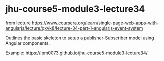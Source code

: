 # jhu-course5-module3-lecture34

from lecture https://www.coursera.org/learn/single-page-web-apps-with-angularjs/lecture/qxvk8/lecture-34-part-1-angularjs-event-system

Outlines the basic skeleton to setup a publisher-Subscriber model using Angular components.

Example: https://lpm0073.github.io/jhu-course5-module3-lecture34/ 
